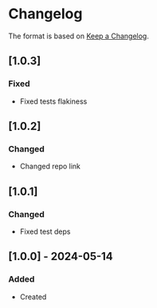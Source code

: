 # Changelog
The format is based on [Keep a Changelog](https://keepachangelog.com/en/1.0.0/).

## [1.0.3]
### Fixed
- Fixed tests flakiness

## [1.0.2]
### Changed
- Changed repo link

## [1.0.1]
### Changed
- Fixed test deps

## [1.0.0] - 2024-05-14
### Added
- Created
